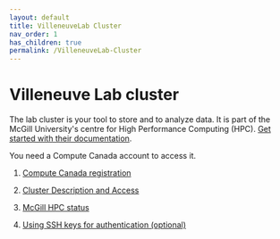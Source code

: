```yaml
---
layout: default
title: VilleneuveLab Cluster
nav_order: 1
has_children: true
permalink: /VilleneuveLab-Cluster
---
```


# Villeneuve Lab cluster

The lab cluster is your tool to store and to analyze data. It is part of the McGill University's centre for High Performance Computing (HPC). [Get started with their documentation][mcgillHPC-doc].

You need a Compute Canada account to access it.

1. [Compute Canada registration](./ComputeCanada-Registration)

2. [Cluster Description and Access](./Cluster-Description)

3. [McGill HPC status][mcgillHPC-status]

4. [Using SSH keys for authentication (optional)](./Using-SSH-keys-for-authentication)

[mcgillHPC-doc]: http://www.hpc.mcgill.ca/index.php/starthere
[mcgillHPC-status]: http://www.hpc.mcgill.ca/index.php/guillimin-status

